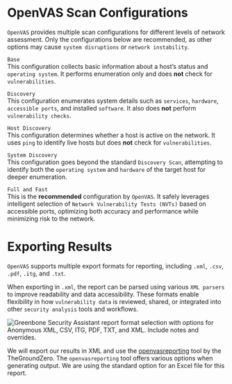 # OpenVAS Scan Configurations

`OpenVAS` provides multiple scan configurations for different levels of network assessment. Only the configurations below are recommended, as other options may cause `system disruptions` or `network instability`.

`Base`  
This configuration collects basic information about a host’s status and `operating system`. It performs enumeration only and does **not** check for `vulnerabilities`.

`Discovery`  
This configuration enumerates system details such as `services`, `hardware`, `accessible ports`, and installed `software`. It also does **not** perform `vulnerability checks`.

`Host Discovery`  
This configuration determines whether a host is active on the network. It uses `ping` to identify live hosts but does **not** check for `vulnerabilities`.

`System Discovery`  
This configuration goes beyond the standard `Discovery Scan`, attempting to identify both the `operating system` and `hardware` of the target host for deeper enumeration.

`Full and Fast`  
This is the **recommended** configuration by `OpenVAS`. It safely leverages intelligent selection of `Network Vulnerability Tests (NVTs)` based on accessible ports, optimizing both accuracy and performance while minimizing risk to the network.

# Exporting Results

`OpenVAS` supports multiple export formats for reporting, including `.xml`, `.csv`, `.pdf`, `.itg`, and `.txt`.

When exporting in `.xml`, the report can be parsed using various `XML parsers` to improve readability and data accessibility. These formats enable flexibility in how `vulnerability data` is reviewed, shared, or integrated into other `security analysis` tools and workflows.

![Greenbone Security Assistant report format selection with options for Anonymous XML, CSV, ITG, PDF, TXT, and XML. Include notes and overrides.](https://academy.hackthebox.com/storage/modules/108/openvas/reportformat.png)

We will export our results in XML and use the [openvasreporting](https://github.com/TheGroundZero/openvasreporting) tool by the TheGroundZero. The `openvasreporting` tool offers various options when generating output. We are using the standard option for an Excel file for this report.



